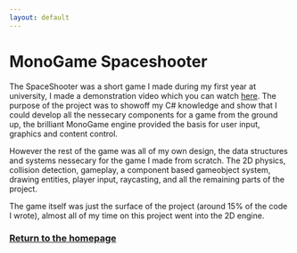 ```yaml
---
layout: default
---
```


# MonoGame Spaceshooter
The SpaceShooter was a short game I made during my first year at university, I made a demonstration video which you can watch [here](https://www.youtube.com/watch?v=nDEEs2XJdoI). The purpose of the project was to showoff my C# knowledge and show that I could develop all the nessecary components for a game from the ground up, the brilliant MonoGame engine provided the basis for user input, graphics and content control.

However the rest of the game was all of my own design, the data structures and systems nessecary for the game I made from scratch. The 2D physics, collision detection, gameplay, a component based gameobject system, drawing entities, player input, raycasting, and all the remaining parts of the project.

The game itself was just the surface of the project (around 15% of the code I wrote), almost all of my time on this project went into the 2D engine.

### [Return to the homepage](./)
